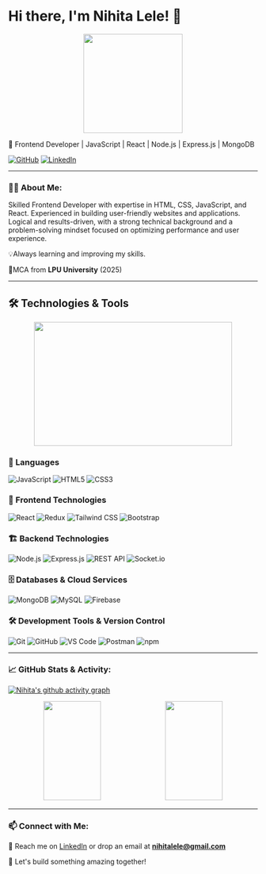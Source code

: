 # Hi there, I'm Nihita Lele! 👋

<p align="center">
<img src="https://media.giphy.com/media/v1.Y2lkPTc5MGI3NjExZTJlbWV3NHEybXFhY3U4YzU4MWVqdGY1YTB3eGcwdzQ2a2hmemtiaSZlcD12MV9naWZzX3NlYXJjaCZjdD1n/Hi2BWtqasFXuXRYOUR/giphy.gif" width="200" height="200"/>
</p>

🚀 Frontend Developer | JavaScript | React | Node.js | Express.js | MongoDB

[![GitHub](https://img.shields.io/badge/GitHub-000?style=for-the-badge&logo=github)](https://github.com/NihitaLele)
[![LinkedIn](https://img.shields.io/badge/LinkedIn-0077B5?style=for-the-badge&logo=linkedin)](https://www.linkedin.com/in/nihita-lele-b1534125a/)

---

### 👨‍💻 About Me:
Skilled Frontend Developer with expertise in HTML, CSS, JavaScript, and React. Experienced in building user-friendly websites and applications. Logical and results-driven, with a strong technical background and a problem-solving mindset focused on optimizing performance and user experience.

💡Always learning and improving my skills. 

📍MCA from **LPU University** (2025)

---

## 🛠 Technologies & Tools

<p align="center">
  <img src="https://media.giphy.com/media/GYtblmdLnemlO/giphy.gif?cid=790b7611colpwwuc47gzfhwsn5a85f5kudhwhm141fb3qkc7&ep=v1_gifs_search&rid=giphy.gif&ct=g" width="400" height="250"/>
</p>


### 🚀 Languages  
![JavaScript](https://img.shields.io/badge/JavaScript-F7DF1E?style=for-the-badge&logo=javascript&logoColor=black) 
![HTML5](https://img.shields.io/badge/HTML5-E34F26?style=for-the-badge&logo=html5&logoColor=white) 
![CSS3](https://img.shields.io/badge/CSS3-1572B6?style=for-the-badge&logo=css3&logoColor=white)  

### 🎨 Frontend Technologies  
![React](https://img.shields.io/badge/React-61DAFB?style=for-the-badge&logo=react&logoColor=black) 
![Redux](https://img.shields.io/badge/Redux-764ABC?style=for-the-badge&logo=redux&logoColor=white) 
![Tailwind CSS](https://img.shields.io/badge/Tailwind%20CSS-38B2AC?style=for-the-badge&logo=tailwind-css&logoColor=white) 
![Bootstrap](https://img.shields.io/badge/Bootstrap-7952B3?style=for-the-badge&logo=bootstrap&logoColor=white)  

### 🏗 Backend Technologies  
![Node.js](https://img.shields.io/badge/Node.js-339933?style=for-the-badge&logo=node.js&logoColor=white) 
![Express.js](https://img.shields.io/badge/Express.js-000000?style=for-the-badge&logo=express&logoColor=white) 
![REST API](https://img.shields.io/badge/REST-02569B?style=for-the-badge&logo=api&logoColor=white) 
![Socket.io](https://img.shields.io/badge/Socket.io-010101?style=for-the-badge&logo=socket.io&logoColor=white)  

### 🗄 Databases & Cloud Services  
![MongoDB](https://img.shields.io/badge/MongoDB-47A248?style=for-the-badge&logo=mongodb&logoColor=white) 
![MySQL](https://img.shields.io/badge/MySQL-4479A1?style=for-the-badge&logo=mysql&logoColor=white) 
![Firebase](https://img.shields.io/badge/Firebase-FFCA28?style=for-the-badge&logo=firebase&logoColor=black)  

### 🛠 Development Tools & Version Control  
![Git](https://img.shields.io/badge/Git-F05032?style=for-the-badge&logo=git&logoColor=white) 
![GitHub](https://img.shields.io/badge/GitHub-181717?style=for-the-badge&logo=github&logoColor=white) 
![VS Code](https://img.shields.io/badge/VS%20Code-007ACC?style=for-the-badge&logo=visual-studio-code&logoColor=white) 
![Postman](https://img.shields.io/badge/Postman-FF6C37?style=for-the-badge&logo=postman&logoColor=white) 
![npm](https://img.shields.io/badge/npm-CB3837?style=for-the-badge&logo=npm&logoColor=white)  

---

### 📈 GitHub Stats & Activity:

[![Nihita's github activity graph](https://github-readme-activity-graph.vercel.app/graph?username=nihitalele&theme=tokyo-night)](https://github.com/nihitalele/github-readme-activity-graph)

<div align="center">
  <img src="https://github-readme-stats.vercel.app/api?username=nihitalele&show_icons=true&theme=radical" width="48%" height="200px"/>
  <img src="https://github-readme-stats.vercel.app/api/top-langs/?username=nihitalele&layout=compact&theme=radical" width="48%" height="200px"/>
</div>

---

### 📫 Connect with Me:
📩 Reach me on [LinkedIn](https://www.linkedin.com/in/nihita-lele-b1534125a/) or drop an email at **nihitalele@gmail.com**

🚀 Let's build something amazing together!
